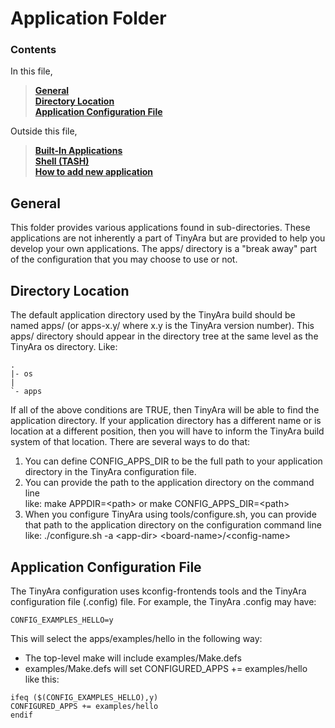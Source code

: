 # Application Folder

### Contents

In this file,  
> [**General**](README.md#general)  
> [**Directory Location**](README.md#directory-location)  
> [**Application Configuration File**](README.md#application-configuration-file)

Outside this file,  
> [**Built-In Applications**](builtin/README.md)  
> [**Shell (TASH)**](shell/README.md)  
> [**How to add new application**](HowtoAddNewApp.md)

## General

This folder provides various applications found in sub-directories. These
applications are not inherently a part of TinyAra but are provided to help
you develop your own applications.  The apps/ directory is a "break away"
part of the configuration that you may choose to use or not.

## Directory Location

The default application directory used by the TinyAra build should be named
apps/ (or apps-x.y/ where x.y is the TinyAra version number). This apps/
directory should appear in the directory tree at the same level as the
TinyAra os directory.  Like:

	.  
	|- os  
	|  
	`- apps

If all of the above conditions are TRUE, then TinyAra will be able to
find the application directory. If your application directory has a
different name or is location at a different position, then you will
have to inform the TinyAra build system of that location. There are several
ways to do that:

1. You can define CONFIG_APPS_DIR to be the full path to your application
   directory in the TinyAra configuration file.  
2. You can provide the path to the application directory on the command line  
   like:  make APPDIR=\<path\> or make CONFIG_APPS_DIR=\<path\>
3. When you configure TinyAra using tools/configure.sh, you can provide that
   path to the application directory on the configuration command line  
   like: ./configure.sh -a \<app-dir\> \<board-name\>/\<config-name\>

## Application Configuration File

The TinyAra configuration uses kconfig-frontends tools and the TinyAra
configuration file (.config) file.  For example, the TinyAra .config
may have:
```
CONFIG_EXAMPLES_HELLO=y
```

This will select the apps/examples/hello in the following way:

- The top-level make will include examples/Make.defs  
- examples/Make.defs will set CONFIGURED_APPS += examples/hello  
  like this:
```
ifeq ($(CONFIG_EXAMPLES_HELLO),y)  
CONFIGURED_APPS += examples/hello  
endif
```

